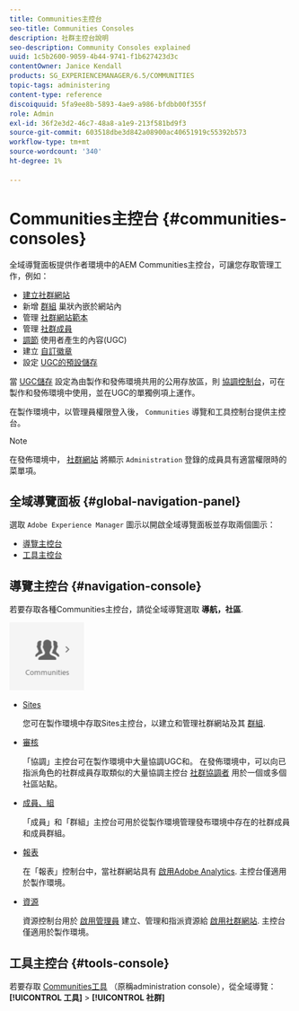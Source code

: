 ```yaml
---
title: Communities主控台
seo-title: Communities Consoles
description: 社群主控台說明
seo-description: Community Consoles explained
uuid: 1c5b2600-9059-4b44-9741-f1b627423d3c
contentOwner: Janice Kendall
products: SG_EXPERIENCEMANAGER/6.5/COMMUNITIES
topic-tags: administering
content-type: reference
discoiquuid: 5fa9ee8b-5893-4ae9-a986-bfdbb00f355f
role: Admin
exl-id: 36f2e3d2-46c7-48a8-a1e9-213f581bd9f3
source-git-commit: 603518dbe3d842a08900ac40651919c55392b573
workflow-type: tm+mt
source-wordcount: '340'
ht-degree: 1%

---
```


# Communities主控台 {#communities-consoles}

全域導覽面板提供作者環境中的AEM Communities主控台，可讓您存取管理工作，例如：

* [建立社群網站](sites-console.md)
* 新增 [群組](groups.md) 巢狀內嵌於網站內
* 管理 [社群網站範本](sites.md)
* 管理 [社群成員](members.md)
* [調節](moderate-ugc.md) 使用者產生的內容(UGC)
* 建立 [自訂徽章](badges.md)
* 設定 [UGC的預設儲存](srp-config.md)

當 [UGC儲存](working-with-srp.md) 設定為由製作和發佈環境共用的公用存放區，則 [協調控制台](moderation.md)，可在製作和發佈環境中使用，並在UGC的單獨例項上運作。

在製作環境中，以管理員權限登入後， `Communities` 導覽和工具控制台提供主控台。

>[!NOTE]
>
>在發佈環境中， [社群網站](sites-console.md) 將顯示 `Administration` 登錄的成員具有適當權限時的菜單項。

## 全域導覽面板 {#global-navigation-panel}

選取 `Adobe Experience Manager` 圖示以開啟全域導覽面板並存取兩個圖示：

* [導覽主控台](#navigation-console)
* [工具主控台](tools.md)

## 導覽主控台 {#navigation-console}

若要存取各種Communities主控台，請從全域導覽選取 **導航，社區**.

![社群](assets/communities.png)

* [Sites](sites-console.md)

   您可在製作環境中存取Sites主控台，以建立和管理社群網站及其 [群組](groups.md).

* [審核](moderation.md)

   「協調」主控台可在製作環境中大量協調UGC和。 在發佈環境中，可以向已指派角色的社群成員存取類似的大量協調主控台 [社群協調者](users.md#publishenvironmentusersandgroups) 用於一個或多個社區站點。

* [成員、組](members.md)

   「成員」和「群組」主控台可用於從製作環境管理發布環境中存在的社群成員和成員群組。

* [報表](reports.md)

   在「報表」控制台中，當社群網站具有 [啟用Adobe Analytics](sites-console.md#analytics). 主控台僅適用於製作環境。

* [資源](resources.md)

   資源控制台用於 [啟用管理員](enablement.md#communitymanagers) 建立、管理和指派資源給 [啟用社群網站](overview.md#enablement-community). 主控台僅適用於製作環境。

## 工具主控台 {#tools-console}

若要存取 [Communities工具](tools.md) （原稱administration console），從全域導覽： **[!UICONTROL 工具]** > **[!UICONTROL 社群]**
